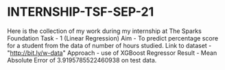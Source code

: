# INTERNSHIP-TSF-SEP-21
Here is the collection of my work during my internship at The Sparks Foundation
Task - 1 (Linear Regression)
Aim - To predict percentage score for a student from the data of number of hours studied.
Link to dataset - "http://bit.ly/w-data"
Approach - use of XGBoost Regressor
Result - Mean Absolute Error of 3.9195785522460938 on test data.

